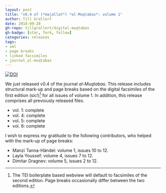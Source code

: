 ```yaml
---
layout: post
title: "v0.4 of (*majallat*) *al-Muqtabas*: volume 1"
author: Till Grallert
date: 2018-09-28
gh-repo: tillgrallert/digital-muqtabas
gh-badge: [star, fork, follow]
categories: releases
tags:
- xml
- page breaks
- linked facsimiles
- journal_al-muqtabas
---
```


[![DOI](https://zenodo.org/badge/DOI/10.5281/zenodo.1438536.svg)](https://doi.org/10.5281/zenodo.1438536)

We just released v0.4 of the journal *al-Muqtabas*. This release includes structural mark-up and page breaks based on the digital facsimiles of the first edition (sic!)[^1] for all issues of volume 1. In addition, this release comprises all previously released files.

- vol. 1: complete
- vol. 4: complete
- vol. 5: complete
- vol. 6: complete


I wish to express my gratitude to the following contributors, who helped with the mark-up of page breaks:

- Manzi Tanna-Händel: volume 1, issues 10 to 12.
- Layla Youssef: volume 4, issues 7 to 12.
- Dimitar Dragnev: volume 5, issues 2 to 12.

[^1]: The TEI boilerplate based webview will default to facsimiles of the second edition. Page breaks occasionally differ between the two editions.